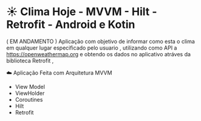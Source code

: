 # :sunny: Clima Hoje - MVVM - Hilt - Retrofit - Android e Kotin 
( EM ANDAMENTO ) Aplicação com objetivo de informar como esta o clima em qualquer lugar especificado pelo usuario , 
utilizando como API a https://openweathermap.org e obtendo os dados no aplicativo atráves da biblioteca Retrofit , 

:cloud: Aplicação Feita com Arquitetura MVVM

- View Model
- ViewHolder
- Coroutines
- Hilt
- Retrofit 


